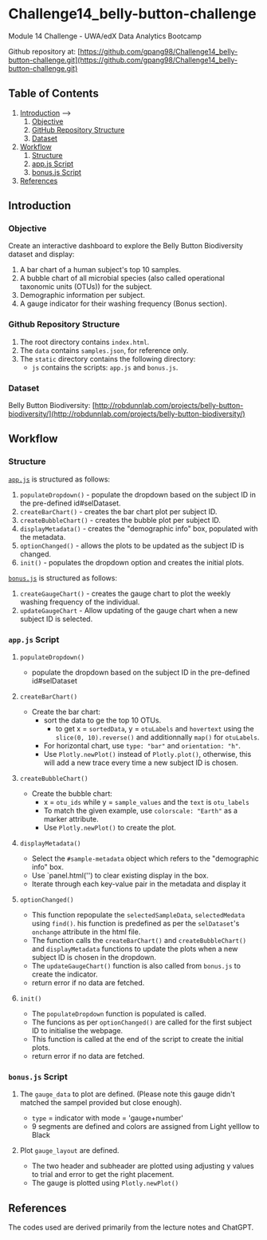# Challenge14_belly-button-challenge

Module 14 Challenge - UWA/edX Data Analytics Bootcamp

Github repository at: [https://github.com/gpang98/Challenge14_belly-button-challenge.git](https://github.com/gpang98/Challenge14_belly-button-challenge.git)


## Table of Contents
1. [Introduction](https://github.com/gpang98/Challenge14_belly-button-challenge/tree/main#introduction) -->
    1. [Objective](https://github.com/gpang98/Challenge14_belly-button-challenge/tree/main#objective)
    2. [GitHub Repository Structure](https://github.com/gpang98/Challenge14_belly-button-challenge/tree/main#github-repository-structure)
    3. [Dataset](https://github.com/gpang98/Challenge14_belly-button-challenge/tree/main#dataset)
2. [Workflow](https://github.com/gpang98/Challenge14_belly-button-challenge/tree/main#workflow)
    1. [Structure](https://github.com/gpang98/Challenge14_belly-button-challenge/tree/main#structure)
    2. [app.js Script](https://github.com/gpang98/Challenge14_belly-button-challenge/tree/main#appjs-script)
    3. [bonus.js Script](https://github.com/gpang98/Challenge14_belly-button-challenge/tree/main#bonusjs-script)
3. [References](https://github.com/gpang98/Challenge14_belly-button-challenge/tree/main#references)


## Introduction
### Objective
Create an interactive dashboard to explore the Belly Button Biodiversity dataset and display:
1. A bar chart of a human subject's top 10 samples.
2. A bubble chart of all microbial species (also called operational taxonomic units (OTUs)) for the subject.
3. Demographic information per subject.
4. A gauge indicator for their washing frequency (Bonus section).

### Github Repository Structure
1. The root directory contains `index.html`.
2. The `data` contains `samples.json`, for reference only.
3. The `static` directory contains the following directory:
    - `js` contains the scripts: `app.js` and `bonus.js`.

### Dataset
Belly Button Biodiversity: [http://robdunnlab.com/projects/belly-button-biodiversity/](http://robdunnlab.com/projects/belly-button-biodiversity/)


## Workflow
### Structure
[`app.js`](https://github.com/gpang98/Challenge14_belly-button-challenge/blob/main/static/js/app.js) is structured as follows:
1. `populateDropdown()` - populate the dropdown based on the subject ID in the pre-defined id#selDataset.
2. `createBarChart()` - creates the bar chart plot per subject ID.
4. `createBubbleChart()` - creates the bubble plot per subject ID.
5. `displayMetadata()` - creates the "demographic info" box, populated with the metadata.
5. `optionChanged()` - allows the plots to be updated as the subject ID is changed.
6. `init()` - populates the dropdown option and creates the initial plots.

[`bonus.js`](https://github.com/gpang98/Challenge14_belly-button-challenge/blob/main/static/js/bonus.js) is structured as follows:
1. `createGaugeChart()` - creates the gauge chart to plot the weekly washing frequency of the individual.
2. `updateGaugeChart` - Allow updating of the gauge chart when a new subject ID is selected. 

### `app.js` Script
1. `populateDropdown()`
    - populate the dropdown based on the subject ID in the pre-defined id#selDataset

2. `createBarChart()`
    - Create the bar chart:
        - sort the data to ge the top 10 OTUs.
            - to get x = `sortedData`, y = `otuLabels` and `hovertext` using the `slice(0, 10).reverse()` and additionnally `map()` for `otuLabels`.
        - For horizontal chart, use `type: "bar"` and `orientation: "h"`.
        - Use `Plotly.newPlot()` instead of `Plotly.plot()`, otherwise, this will add a new trace every time a new subject ID is chosen.

3. `createBubbleChart()`
    - Create the bubble chart:
        - x = `otu_ids` while y = `sample_values` and the `text` is `otu_labels` 
        - To match the given example, use `colorscale: "Earth"` as a marker attribute.
        - Use `Plotly.newPlot()` to create the plot.

2. `displayMetadata()`
    - Select the `#sample-metadata` object which refers to the "demographic info" box.
    - Use `panel.html('') to clear existing display in the box.
    - Iterate through each key-value pair in the metadata and display it

3. `optionChanged()`
    - This function repopulate the `selectedSampleData`, `selectedMedata` using `find()`. 
    his function is predefined as per the `selDataset`'s `onchange` attribute in the html file.
    - The function calls the `createBarChart()` and `createBubbleChart()` and `displayMetadata` functions to update the plots when a new subject ID is chosen in the dropdown.
    - The `updateGaugeChart()` function is also called from `bonus.js` to create the indicator.
    - return error if no data are fetched.

4. `init()`
    - The `populateDropdown` function is populated is called.
    - The funcions as per `optionChanged()` are called for the first subject ID to initialise the webpage.
    - This function is called at the end of the script to create the initial plots.
    - return error if no data are fetched.

### `bonus.js` Script
1. The `gauge_data` to plot are defined.  (Please note this gauge didn't matched the sampel provided but close enough).
    - `type` = indicator with mode = 'gauge+number'
    - 9 segments are defined and colors are assigned from Light yelllow to Black

2. Plot `gauge_layout` are defined.
    - The two header and subheader are plotted using adjusting y values to trial and error to get the right placement.
    - The gauge is plotted using `Plotly.newPlot()`



## References
The codes used are derived primarily from the lecture notes and ChatGPT.


